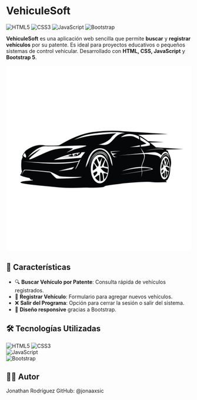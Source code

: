 # VehiculeSoft
![HTML5](https://img.shields.io/badge/HTML5-E34F26?style=for-the-badge&logo=html5&logoColor=white)
![CSS3](https://img.shields.io/badge/CSS3-1572B6?style=for-the-badge&logo=css3&logoColor=white) 
![JavaScript](https://img.shields.io/badge/JavaScript-F7DF1E?style=for-the-badge&logo=javascript&logoColor=black) ![Bootstrap](https://img.shields.io/badge/Bootstrap-7952B3?style=for-the-badge&logo=bootstrap&logoColor=white)

**VehiculeSoft** es una aplicación web sencilla que permite **buscar** y **registrar vehículos** por su patente. Es ideal para proyectos educativos o pequeños sistemas de control vehicular. Desarrollado con **HTML, CSS, JavaScript** y **Bootstrap 5**.

![VehiculeSoft Logo](img/logo1.png)



## 🚀 Características

- 🔍 **Buscar Vehículo por Patente**: Consulta rápida de vehículos registrados.
- 📝 **Registrar Vehículo**: Formulario para agregar nuevos vehículos.
- ❌ **Salir del Programa**: Opción para cerrar la sesión o salir del sistema.
- 📱 **Diseño responsive** gracias a Bootstrap.



## 🛠️ Tecnologías Utilizadas

![HTML5](https://img.shields.io/badge/HTML5-E34F26?style=for-the-badge&logo=html5&logoColor=white) 
![CSS3](https://img.shields.io/badge/CSS3-1572B6?style=for-the-badge&logo=css3&logoColor=white)  
![JavaScript](https://img.shields.io/badge/JavaScript-F7DF1E?style=for-the-badge&logo=javascript&logoColor=black)  
![Bootstrap](https://img.shields.io/badge/Bootstrap-7952B3?style=for-the-badge&logo=bootstrap&logoColor=white)

## 👨‍💻 Autor

Jonathan Rodríguez
GitHub: @jonaaxsic




